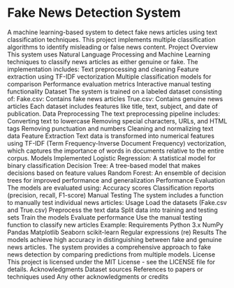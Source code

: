 # Fake News Detection System
A machine learning-based system to detect fake news articles using text classification techniques. This project implements multiple classification algorithms to identify misleading or false news content.
Project Overview
This system uses Natural Language Processing and Machine Learning techniques to classify news articles as either genuine or fake. The implementation includes:
Text preprocessing and cleaning
Feature extraction using TF-IDF vectorization
Multiple classification models for comparison
Performance evaluation metrics
Interactive manual testing functionality
Dataset
The system is trained on a labeled dataset consisting of:
Fake.csv: Contains fake news articles
True.csv: Contains genuine news articles
Each dataset includes features like title, text, subject, and date of publication.
Data Preprocessing
The text preprocessing pipeline includes:
Converting text to lowercase
Removing special characters, URLs, and HTML tags
Removing punctuation and numbers
Cleaning and normalizing text data
Feature Extraction
Text data is transformed into numerical features using TF-IDF (Term Frequency-Inverse Document Frequency) vectorization, which captures the importance of words in documents relative to the entire corpus.
Models Implemented
Logistic Regression: A statistical model for binary classification
Decision Tree: A tree-based model that makes decisions based on feature values
Random Forest: An ensemble of decision trees for improved performance and generalization
Performance Evaluation
The models are evaluated using:
Accuracy scores
Classification reports (precision, recall, F1-score)
Manual Testing
The system includes a function to manually test individual news articles:
Usage
Load the datasets (Fake.csv and True.csv)
Preprocess the text data
Split data into training and testing sets
Train the models
Evaluate performance
Use the manual testing function to classify new articles
Example:
Requirements
Python 3.x
NumPy
Pandas
Matplotlib
Seaborn
scikit-learn
Regular expressions (re)
Results
The models achieve high accuracy in distinguishing between fake and genuine news articles. The system provides a comprehensive approach to fake news detection by comparing predictions from multiple models.
License
This project is licensed under the MIT License - see the LICENSE file for details.
Acknowledgments
Dataset sources
References to papers or techniques used
Any other acknowledgments or credits
